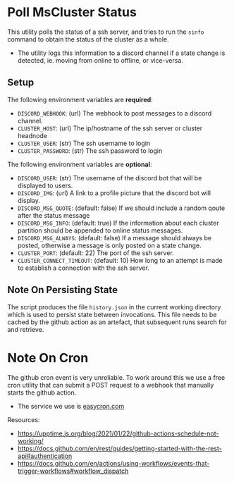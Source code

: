 # Poll MsCluster Status

This utility polls the status of a ssh server, and tries to run
the `sinfo` command to obtain the status of the cluster as a whole.
- The utility logs this information to a discord channel if a state change is detected,
  ie. moving from online to offline, or vice-versa.

## Setup

The following environment variables are **required**:
- `DISCORD_WEBHOOK`:  (url) The webhook to post messages to a discord channel.
- `CLUSTER_HOST`:     (url) The ip/hostname of the ssh server or cluster headnode
- `CLUSTER_USER`:     (str) The ssh username to login
- `CLUSTER_PASSWORD`: (str) The ssh password to login

The following environment variables are **optional**:
- `DISCORD_USER`:            (str) The username of the discord bot that will be displayed to users.
- `DISCORD_IMG`:             (url) A link to a profile picture that the discord bot will display.
- `DISCORD_MSG_QUOTE`:       (default: false) If we should include a random qoute after the status message
- `DISCORD_MSG_INFO`:        (default: true) If the information about each cluster partition should be appended to online status messages.
- `DISCORD_MSG_ALWAYS`:      (default: false) If a message should always be posted, otherwise a message is only posted on a state change.
- `CLUSTER_PORT`:            (default: 22) The port of the ssh server.
- `CLUSTER_CONNECT_TIMEOUT`: (default: 10) How long to an attempt is made to establish a connection with the ssh server.

## Note On Persisting State

The script produces the file `history.json` in the current working directory which is used to persist
state between invocations. This file needs to be cached by the github action as an artefact, that subsequent
runs search for and retrieve.

# Note On Cron

The github cron event is very unreliable. To work around this we use a free cron utility that can
submit a POST request to a webhook that manually starts the github action.
- The service we use is [easycron.com](https://www.easycron.com)

Resources:
- https://upptime.js.org/blog/2021/01/22/github-actions-schedule-not-working/
- https://docs.github.com/en/rest/guides/getting-started-with-the-rest-api#authentication
- https://docs.github.com/en/actions/using-workflows/events-that-trigger-workflows#workflow_dispatch
